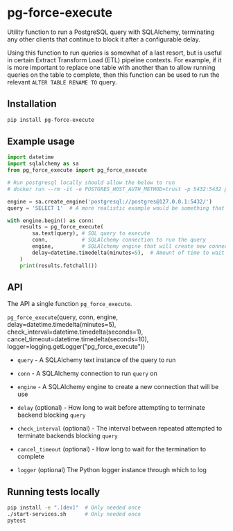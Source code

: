 # pg-force-execute

Utility function to run a PostgreSQL query with SQLAlchemy, terminating any other clients that continue to block it after a configurable delay.

Using this function to run queries is somewhat of a last resort, but is useful in certain Extract Transform Load (ETL) pipeline contexts. For example, if it is more important to replace one table with another than to allow running queries on the table to complete, then this function can be used to run the relevant `ALTER TABLE RENAME TO` query.


## Installation

```bash
pip install pg-force-execute
```


## Example usage

```python
import datetime
import sqlalchemy as sa
from pg_force_execute import pg_force_execute

# Run postgresql locally should allow the below to run
# docker run --rm -it -e POSTGRES_HOST_AUTH_METHOD=trust -p 5432:5432 postgres

engine = sa.create_engine('postgresql://postgres@127.0.0.1:5432/')
query = 'SELECT 1'  # A more realistic example would be something that needs an exclusive lock on a table

with engine.begin() as conn:
    results = pg_force_execute(
        sa.text(query), # SQL query to execute
        conn,           # SQLAlchemy connection to run the query
        engine,         # SQLAlchemy engine that will create new connections to cancel blocking queries
        delay=datetime.timedelta(minutes=5),  # Amount of time to wait before cancelling queries
    )
    print(results.fetchall())
```


## API

The API a single function `pg_force_execute`.

`pg_force_execute`(query, conn, engine, delay=datetime.timedelta(minutes=5), check_interval=datetime.timedelta(seconds=1), cancel_timeout=datetime.timedelta(seconds=10), logger=logging.getLogger("pg_force_execute"))

- `query` - A SQLAlchemy text instance of the query to run

- `conn` - A SQLAlchemy connection to run `query` on

- `engine` - A SQLAlchemy engine to create a new connection that will be use

- `delay` (optional) - How long to wait before attempting to terminate backend blocking `query`

- `check_interval` (optional) - The interval between repeated attempted to terminate backends blocking `query`

- `cancel_timeout` (optional) - How long to wait for the termination to complete

- `logger` (optional) The Python logger instance through which to log


## Running tests locally

```bash
pip install -e ".[dev]"  # Only needed once
./start-services.sh      # Only needed once
pytest
```
